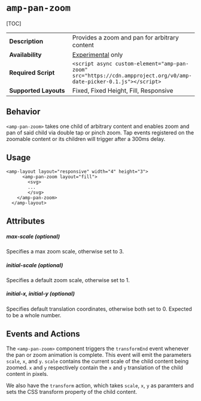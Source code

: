 <!---
Copyright 2018 The AMP HTML Authors. All Rights Reserved.

Licensed under the Apache License, Version 2.0 (the "License");
you may not use this file except in compliance with the License.
You may obtain a copy of the License at

      http://www.apache.org/licenses/LICENSE-2.0

Unless required by applicable law or agreed to in writing, software
distributed under the License is distributed on an "AS-IS" BASIS,
WITHOUT WARRANTIES OR CONDITIONS OF ANY KIND, either express or implied.
See the License for the specific language governing permissions and
limitations under the License.
-->

# <a name="amp-pan-zoom"></a> `amp-pan-zoom`

[TOC]

<table>
  <tr>
    <td width="40%"><strong>Description</strong></td>
    <td>Provides a zoom and pan for arbitrary content</td>
  </tr>
  <tr>
    <td width="40%"><strong>Availability</strong></td>
    <td><div><a href="https://www.ampproject.org/docs/reference/experimental.html">Experimental</a> only</td>
  </tr>
  <tr>
    <td width="40%"><strong>Required Script</strong></td>
    <td><code>&lt;script async custom-element="amp-pan-zoom" src="https://cdn.ampproject.org/v0/amp-date-picker-0.1.js">&lt;/script></code></td>
  </tr>
    <tr>
    <td width="40%"><strong>Supported Layouts</strong></td>
    <td>Fixed, Fixed Height, Fill, Responsive</td>
  </tr>
</table>

## Behavior
`<amp-pan-zoom>` takes one child of arbitrary content and enables zoom and pan of said child via double tap or pinch zoom. Tap events registered on the zoomable content or its children will trigger after a 300ms delay.

## Usage
```
<amp-layout layout="responsive" width="4" height="3">
      <amp-pan-zoom layout="fill">
        <svg>
        ...
        </svg>
    </amp-pan-zoom>
  </amp-layout>
```

## Attributes
##### max-scale (optional)
Specifies a max zoom scale, otherwise set to 3.

##### initial-scale (optional)
Specifies a default zoom scale, otherwise set to 1.

##### initial-x, initial-y (optional)
Specifies default translation coordinates, otherwise both set to 0. Expected to be a whole number.

## Events and Actions
The `<amp-pan-zoom>` component triggers the `transformEnd` event whenever the pan or zoom animation is complete. This event will emit the parameters `scale`, `x`, and `y`. `scale` contains the current scale of the child content being zoomed. `x` and `y` respectively contain the `x` and `y` translation of the child content in pixels.

We also have the `transform` action, which takes `scale`, `x`, `y` as paramters and sets the CSS transform property of the child content.